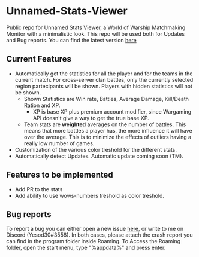 # Unnamed-Stats-Viewer
Public repo for Unnamed Stats Viewer, a World of Warship Matchmaking Monitor with a minimalistic look.
This repo will be used both for Updates and Bug reports.
You can find the latest version [here](https://github.com/yesod30/Unnamed-Stats-Viewer/releases/latest)

## Current Features
- Automatically get the statistics for all the player and for the teams in the current match. For cross-server clan battles, only the currently selected region partecipants will be shown. Players with hidden statistics will not be shown.
  - Shown Statistics are Win rate, Battles, Average Damage, Kill/Death Ration and XP.
    - XP is base XP plus premium account modifier, since Wargaming API doesn't give a way to get the true base XP.
  - Team stats are **weighted** averages on the number of battles. This means that more battles a player has, the more influence it will have over the average. This is to minimize the effects of outliers having a really low number of games.
- Customization of the various color treshold for the different stats.
- Automatically detect Updates. Automatic update coming soon (TM).

## Features to be implemented
- Add PR to the stats
- Add ability to use wows-numbers treshold as color treshold.

## Bug reports
To report a bug you can either open a new issue [here](https://github.com/yesod30/Unnamed-Stats-Viewer/issues), or write to me on Discord (Yesod30#3558). In both cases, please attach the crash report you can find in the program folder inside Roaming. To Access the Roaming folder, open the start menu, type "%appdata%" and press enter.
